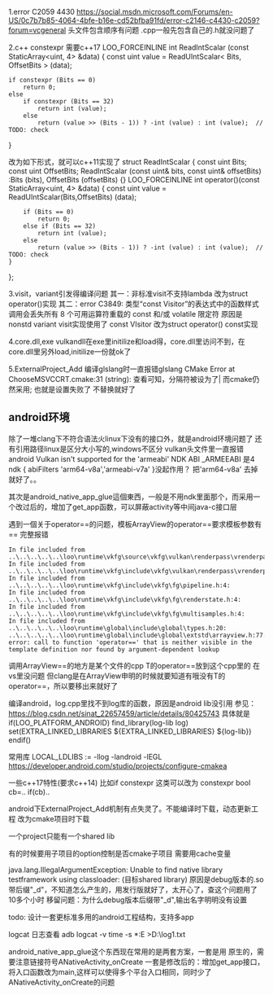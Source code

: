 
1.error C2059 4430
https://social.msdn.microsoft.com/Forums/en-US/0c7b7b85-4064-4bfe-b16e-cd52bfba91fd/error-c2146-c4430-c2059?forum=vcgeneral
头文件包含顺序有问题
.cpp一般先包含自己的.h就没问题了

2.c++ constexpr
需要c++17
LOO_FORCEINLINE int ReadIntScalar (const StaticArray<uint, 4> &data)
{
    const uint	value = ReadUIntScalar< Bits, OffsetBits > (data);

    if constexpr (Bits == 0)
        return 0;
    else
        if constexpr (Bits == 32)
            return int (value);
        else
            return (value >> (Bits - 1)) ? -int (value) : int (value);	// TODO: check
}

改为如下形式，就可以c++11实现了
struct ReadIntScalar
{
    const uint Bits;
    const uint OffsetBits;
    ReadIntScalar (const uint& bits, const uint& offsetBits) :Bits (bits), OffsetBits (offsetBits) {}
    LOO_FORCEINLINE int operator()(const StaticArray<uint, 4> &data)
    {
        const uint	value = ReadUIntScalar(Bits,OffsetBits) (data);

        if (Bits == 0)
            return 0;
        else if (Bits == 32)
            return int (value);
        else
            return (value >> (Bits - 1)) ? -int (value) : int (value);	// TODO: check
    }
};

3.visit，variant引发得编译问题
其一：非标准visit不支持lambda
改为struct operator()实现
其二：error C3849: 类型“const Visitor”的表达式中的函数样式调用会丢失所有 8 个可用运算符重载的 const 和/或 volatile 限定符
原因是nonstd variant visit实现使用了 const VIsitor
改为struct operator() const实现


4.core.dll,exe
vulkandll在exe里initilize和load得，core.dll里访问不到，在core.dll里另外load,initilize一份就ok了


5.ExternalProject_Add
编译glslang时一直报错glslang CMake Error at ChooseMSVCCRT.cmake:31 (string):
查看可知，分隔符被设为了|
而cmake仍然采用;
也就是设置失败了
不替换就好了


## android环境
除了一堆clang下不符合语法火linux下没有的接口外，就是android环境问题了
还有引用路径linux是区分大小写的,windows不区分
vulkan头文件里一直报错android Vulkan isn't supported for the 'armeabi' NDK ABI
_ARMEEABI 是4
ndk { abiFilters  'arm64-v8a','armeabi-v7a' }没起作用？
把'arm64-v8a' 去掉就好了。。

其次是android_native_app_glue這個東西，一般是不用ndk里面那个，而采用一个改过后的，增加了get_app函数，可以屏蔽activity等中间java-c接口层

遇到一個关于operator==的问题，模板ArrayView的operator==要求模板参数有==
完整报错
````
In file included from ..\..\..\..\..\loo\runtime\vkfg\source\vkfg\vulkan\renderpass\vrenderpass.cpp:4:
In file included from ..\..\..\..\..\loo\runtime\vkfg\include\vkfg\vulkan\renderpass\vrenderpass.h:3:
In file included from ..\..\..\..\..\loo\runtime\vkfg\include\vkfg\fg\pipeline.h:4:
In file included from ..\..\..\..\..\loo\runtime\vkfg\include\vkfg\fg\renderstate.h:4:
In file included from ..\..\..\..\..\loo\runtime\vkfg\include\vkfg\fg\multisamples.h:4:
In file included from ..\..\..\..\..\loo\runtime\global\include\global\types.h:20:
..\..\..\..\..\loo\runtime\global\include\global\extstd\arrayview.h:77:25: error: call to function 'operator==' that is neither visible in the template definition nor found by argument-dependent lookup
````

调用ArrayView==的地方是某个文件的cpp
T的operator==放到这个cpp里的
在vs里没问题
但clang是在ArrayView<T>申明的时候就要知道有哦没有T的operator==，所以要移出来就好了

编译android，log.cpp里找不到log库的函数，原因是android lib没引用
参见：https://blog.csdn.net/sinat_22657459/article/details/80425743
具体就是
if(LOO_PLATFORM_ANDROID)
    find_library(log-lib log)
    set(EXTRA_LINKED_LIBRARIES ${EXTRA_LINKED_LIBRARIES}  ${log-lib})
endif()

常用库
LOCAL_LDLIBS := -llog -landroid -lEGL 
https://developer.android.com/studio/projects/configure-cmakea


一些c++17特性(要求c++14)
比如if constexpr
这类可以改为
constexpr bool cb=..
if(cb)..


android下ExternalProject_Add机制有点失灵了。不能编译时下载，动态更新工程
改为cmake项目时下载


一个project只能有一个shared lib



有的时候要用子项目的option控制是否cmake子项目
需要用cache变量


 java.lang.IllegalArgumentException: Unable to find native library testframework using classloader: (目标shared library)
原因是debug版本的.so 带后缀"_d"，不知道怎么产生的，用发行版就好了，太开心了，查这个问题用了10多个小时
移留问题：为什么debug版本后缀带"_d",输出名字明明没有设置


todo: 设计一套更标准多用的android工程结构，支持多app

logcat 日志查看
adb logcat   -v time -s *:E >D:\log1.txt


android_native_app_glue这个东西现在常用的是两套方案，一套是用 原生的，需要注意链接符号ANativeActivity_onCreate
一套是修改后的：增加get_app接口，将入口函数改为main,这样可以使得多个平台入口相同，同时少了ANativeActivity_onCreate的问题